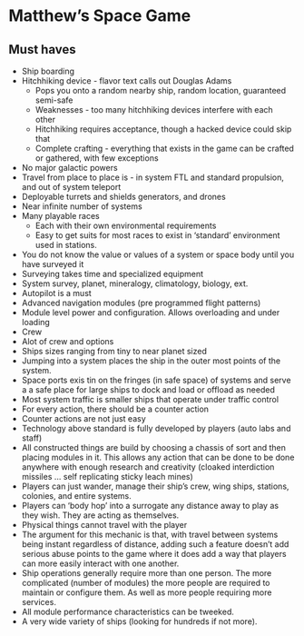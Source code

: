 # Matthew’s Space Game #

## Must haves ##
- Ship boarding
- Hitchhiking device - flavor text calls out Douglas Adams
  - Pops you onto a random nearby ship, random location, guaranteed semi-safe
  - Weaknesses - too many hitchhiking devices interfere with each other
  - Hitchhiking requires acceptance, though a hacked device could skip that
  - Complete crafting - everything that exists in the game can be crafted or gathered, with few exceptions
- No major galactic powers
- Travel from place to place is - in system FTL and standard propulsion, and out of system teleport
- Deployable turrets and shields generators, and drones
- Near infinite number of systems
- Many playable races
  - Each with their own environmental requirements
  - Easy to get suits for most races to exist in ‘standard’ environment used in stations.
- You do not know the value or values of a system or space body until you have surveyed it
- Surveying takes time and specialized equipment
- System survey, planet, mineralogy, climatology, biology, ext.
- Autopilot is a must
- Advanced navigation modules (pre programmed flight patterns)
- Module level power and configuration. Allows overloading and under loading
- Crew
- Alot of crew and options
- Ships sizes ranging from tiny to near planet sized
- Jumping into a system places the ship in the outer most points of the system.
- Space ports exis tin on the fringes (in safe space) of systems and serve a a safe place for large ships to dock and load or offload as needed
- Most system traffic is smaller ships that operate under traffic control
- For every action, there should be a counter action
- Counter actions are not just easy
- Technology above standard is fully developed by players (auto labs and staff)
- All constructed things are build by choosing a chassis of sort and then placing modules in it. This allows any action that can be done to be done anywhere with enough research and creativity (cloaked interdiction missiles … self replicating sticky leach mines)
- Players can just wander, manage their ship’s crew, wing ships, stations, colonies, and entire systems.
- Players can ‘body hop’ into a surrogate any distance away to play as they wish. They are acting as themselves.
- Physical things cannot travel with the player
- The argument for this mechanic is that, with travel between systems being instant regardless of distance, adding such a feature doesn’t add serious abuse points to the game where it does add a way that players can more easily interact with one another.
- Ship operations generally require more than one person. The more complicated (number of modules) the more people are required to maintain or configure them. As well as more people requiring more services.
- All module performance characteristics can be tweeked.
- A very wide variety of ships (looking for hundreds if not more).

